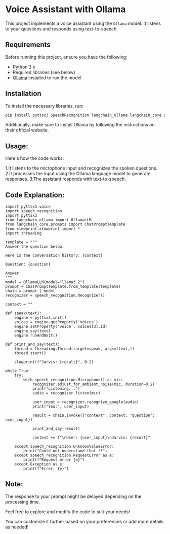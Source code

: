 # Voice Assistant with Ollama

This project implements a voice assistant using the `Ollama` model. It listens to your questions and responds using text-to-speech.

## Requirements

Before running this project, ensure you have the following:

- Python 3.x
- Required libraries (see below)
- [Ollama](https://ollama.com/) installed to run the model

## Installation

To install the necessary libraries, run:

```bash
pip install pyttsx3 SpeechRecognition langchain_ollama langchain_core slowprint
```

Additionally, make sure to install Ollama by following the instructions on their official website.

## Usage:

Here's how the code works:

1.It listens to the microphone input and recognizes the spoken questions. 
2.It processes the input using the Ollama language model to generate responses. 
3.The assistant responds with text-to-speech. 

## Code Explanation:

```
import pyttsx3.voice
import speech_recognition
import pyttsx3
from langchain_ollama import OllamaLLM
from langchain_core.prompts import ChatPromptTemplate
from slowprint.slowprint import *
import threading

template = """
Answer the question below.

Here is the conversation history: {context}

Question: {question}

Answer:
"""
model = OllamaLLM(model="llama3.2")
prompt = ChatPromptTemplate.from_template(template)
chain = prompt | model
recognizer = speech_recognition.Recognizer()

context = ""

def speak(text):
    engine = pyttsx3.init()
    voices = engine.getProperty('voices')
    engine.setProperty('voice', voices[3].id)
    engine.say(text)
    engine.runAndWait()

def print_and_say(text):
    thread = threading.Thread(target=speak, args=(text,))
    thread.start()
    
    slowprint(f"Jarvis: {result}", 0.2)

while True:
    try:
        with speech_recognition.Microphone() as mic:
            recognizer.adjust_for_ambient_noise(mic, duration=0.2)
            print("Listening...")
            audio = recognizer.listen(mic)

            user_input = recognizer.recognize_google(audio)
            print("You:", user_input)

            result = chain.invoke({"context": context, "question": user_input})
            
            print_and_say(result)
           
            context += f"\nUser: {user_input}\nJarvis: {result}"

    except speech_recognition.UnknownValueError:
        print("Could not understand that !!")
    except speech_recognition.RequestError as e:
        print(f"Request error {e}")
    except Exception as e:
        print(f"Error: {e}")
```
## Note:

The response to your prompt might be delayed depending on the processing time.

Feel free to explore and modify the code to suit your needs!


You can customize it further based on your preferences or add more details as needed!
